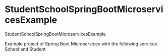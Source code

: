 # StudentSchoolSpringBootMicroservicesExample
StudentSchoolSpringBootMicroservicesExample

Example project of Spring Boot Microservices with the following services School and Student
